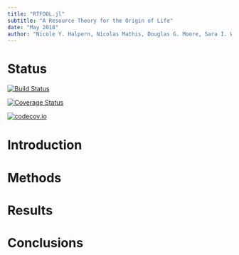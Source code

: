 ```yaml
---
title: "RTFOOL.jl"
subtitle: "A Resource Theory for the Origin of Life"
date: "May 2018"
author: "Nicole Y. Halpern, Nicolas Mathis, Douglas G. Moore, Sara I. Walker"
---
```


# Status

[![Build Status](https://travis-ci.org/ELIFE-ASU/RTFOOL.jl.svg?branch=master)](https://travis-ci.org/ELIFE-ASU/RTFOOL.jl)

[![Coverage Status](https://coveralls.io/repos/ELIFE-ASU/RTFOOL.jl/badge.svg?branch=master&service=github)](https://coveralls.io/github/ELIFE-ASU/RTFOOL.jl?branch=master)

[![codecov.io](http://codecov.io/github/ELIFE-ASU/RTFOOL.jl/coverage.svg?branch=master)](http://codecov.io/github/ELIFE-ASU/RTFOOL.jl?branch=master)

# Introduction

# Methods

# Results

# Conclusions

